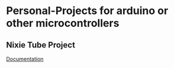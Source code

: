 # Personal-Projects for arduino or other microcontrollers

## Nixie Tube Project
[Documentation](main/NixieTubeClock/Documentation.md)
